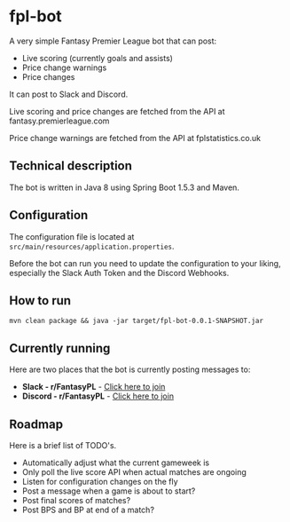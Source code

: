 # fpl-bot

A very simple Fantasy Premier League bot that can post:
* Live scoring (currently goals and assists)
* Price change warnings
* Price changes

It can post to Slack and Discord.

Live scoring and price changes are fetched from the API at fantasy.premierleague.com

Price change warnings are fetched from the API at fplstatistics.co.uk

## Technical description

The bot is written in Java 8 using Spring Boot 1.5.3 and Maven.

## Configuration

The configuration file is located at `src/main/resources/application.properties`.

Before the bot can run you need to update the configuration to your liking, especially the Slack Auth Token and the Discord Webhooks.

## How to run

`mvn clean package && java -jar target/fpl-bot-0.0.1-SNAPSHOT.jar`

## Currently running

Here are two places that the bot is currently posting messages to:

* **Slack - r/FantasyPL** - [Click here to join](https://join.slack.com/t/rfantasypl/shared_invite/MTg1NTU2NDE1MzAxLTE0OTUxNjY4MTktNzQxYzlhYWZkYg)
* **Discord - r/FantasyPL** - [Click here to join](https://discordapp.com/invite/GgcY5gK)

## Roadmap
Here is a brief list of TODO's.

* Automatically adjust what the current gameweek is
* Only poll the live score API when actual matches are ongoing
* Listen for configuration changes on the fly
* Post a message when a game is about to start?
* Post final scores of matches?
* Post BPS and BP at end of a match?